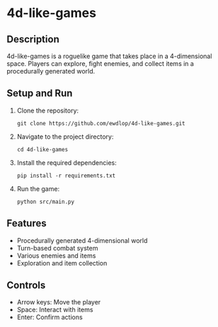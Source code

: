 # 4d-like-games

## Description
4d-like-games is a roguelike game that takes place in a 4-dimensional space. Players can explore, fight enemies, and collect items in a procedurally generated world.

## Setup and Run
1. Clone the repository:
   ```
   git clone https://github.com/ewdlop/4d-like-games.git
   ```
2. Navigate to the project directory:
   ```
   cd 4d-like-games
   ```
3. Install the required dependencies:
   ```
   pip install -r requirements.txt
   ```
4. Run the game:
   ```
   python src/main.py
   ```

## Features
- Procedurally generated 4-dimensional world
- Turn-based combat system
- Various enemies and items
- Exploration and item collection

## Controls
- Arrow keys: Move the player
- Space: Interact with items
- Enter: Confirm actions
